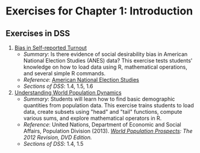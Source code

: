 # Exercises for Chapter 1: Introduction
## Exercises in DSS
1. [Bias in Self-reported Turnout](bias-in-turnout)
   * *Summary*: Is there evidence of social desirability bias in American National Election Studies (ANES) data? This exercise tests students' knowledge on how to load data using R, mathematical operations, and several simple R commands.
   * *Reference*: [American National Election Studies](http://www.electionstudies.org/)
   * *Sections of DSS*: 1.4, 1.5, 1.6
2. [Understanding World Population Dynamics](population-dynamics)
   * *Summary*: Students will learn how to find basic demographic quantities from population data. This exercise trains students to load data, create subsets using "head" and "tail" functions, compute various sums, and explore mathematical operators in R.
   * *Reference*: United Nations, Department of Economic and Social Affairs, Population Division (2013). *[World Population Prospects](https://esa.un.org/unpd/wpp/): The 2012 Revision, DVD Edition.*
   * *Sections of DSS*: 1.4, 1.5
